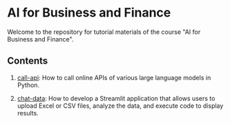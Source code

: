 # AI for Business and Finance

Welcome to the repository for tutorial materials of the course "AI for Business and Finance".

## Contents

1. [call-api](https://github.com/jeremy-feng/AI-for-business-and-finance/blob/main/call-api.ipynb): How to call online APIs of various large language models in Python.

2. [chat-data](https://github.com/jeremy-feng/chat-data): How to develop a Streamlit application that allows users to upload Excel or CSV files, analyze the data, and execute code to display results.